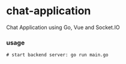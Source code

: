 # chat-application
Chat Application using Go, Vue and Socket.IO

### usage

```
# start backend server: go run main.go
```
